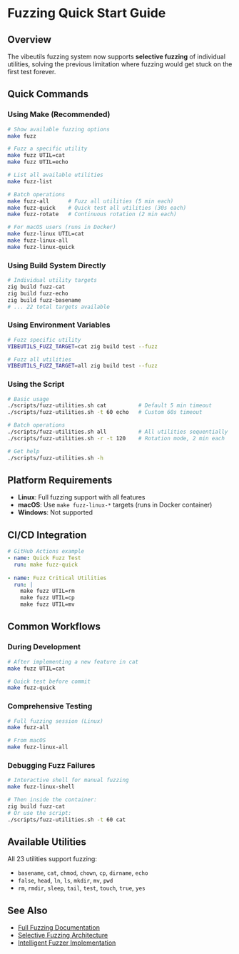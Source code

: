 # Fuzzing Quick Start Guide

## Overview

The vibeutils fuzzing system now supports **selective fuzzing** of individual utilities, solving the previous limitation where fuzzing would get stuck on the first test forever.

## Quick Commands

### Using Make (Recommended)

```bash
# Show available fuzzing options
make fuzz

# Fuzz a specific utility
make fuzz UTIL=cat
make fuzz UTIL=echo

# List all available utilities
make fuzz-list

# Batch operations
make fuzz-all      # Fuzz all utilities (5 min each)
make fuzz-quick    # Quick test all utilities (30s each)
make fuzz-rotate   # Continuous rotation (2 min each)

# For macOS users (runs in Docker)
make fuzz-linux UTIL=cat
make fuzz-linux-all
make fuzz-linux-quick
```

### Using Build System Directly

```bash
# Individual utility targets
zig build fuzz-cat
zig build fuzz-echo
zig build fuzz-basename
# ... 22 total targets available
```

### Using Environment Variables

```bash
# Fuzz specific utility
VIBEUTILS_FUZZ_TARGET=cat zig build test --fuzz

# Fuzz all utilities
VIBEUTILS_FUZZ_TARGET=all zig build test --fuzz
```

### Using the Script

```bash
# Basic usage
./scripts/fuzz-utilities.sh cat          # Default 5 min timeout
./scripts/fuzz-utilities.sh -t 60 echo   # Custom 60s timeout

# Batch operations
./scripts/fuzz-utilities.sh all          # All utilities sequentially
./scripts/fuzz-utilities.sh -r -t 120    # Rotation mode, 2 min each

# Get help
./scripts/fuzz-utilities.sh -h
```

## Platform Requirements

- **Linux**: Full fuzzing support with all features
- **macOS**: Use `make fuzz-linux-*` targets (runs in Docker container)
- **Windows**: Not supported

## CI/CD Integration

```yaml
# GitHub Actions example
- name: Quick Fuzz Test
  run: make fuzz-quick
  
- name: Fuzz Critical Utilities
  run: |
    make fuzz UTIL=rm
    make fuzz UTIL=cp
    make fuzz UTIL=mv
```

## Common Workflows

### During Development

```bash
# After implementing a new feature in cat
make fuzz UTIL=cat

# Quick test before commit
make fuzz-quick
```

### Comprehensive Testing

```bash
# Full fuzzing session (Linux)
make fuzz-all

# From macOS
make fuzz-linux-all
```

### Debugging Fuzz Failures

```bash
# Interactive shell for manual fuzzing
make fuzz-linux-shell

# Then inside the container:
zig build fuzz-cat
# Or use the script:
./scripts/fuzz-utilities.sh -t 60 cat
```

## Available Utilities

All 23 utilities support fuzzing:
- `basename`, `cat`, `chmod`, `chown`, `cp`, `dirname`, `echo`
- `false`, `head`, `ln`, `ls`, `mkdir`, `mv`, `pwd`
- `rm`, `rmdir`, `sleep`, `tail`, `test`, `touch`, `true`, `yes`

## See Also

- [Full Fuzzing Documentation](FUZZING.md)
- [Selective Fuzzing Architecture](SELECTIVE_FUZZING.md)
- [Intelligent Fuzzer Implementation](../src/common/fuzz.zig)